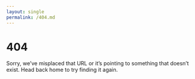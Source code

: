 ```yaml
---
layout: single
permalink: /404.md
---
```


# 404

Sorry, we’ve misplaced that URL or it’s pointing to something that doesn’t exist. Head back home to try finding it again.